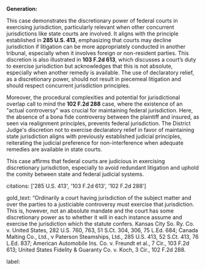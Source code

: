 **Generation:**

This case demonstrates the discretionary power of federal courts in exercising jurisdiction, particularly relevant when other concurrent jurisdictions like state courts are involved. It aligns with the principle established in **285 U.S. 413**, emphasizing that courts may decline jurisdiction if litigation can be more appropriately conducted in another tribunal, especially when it involves foreign or non-resident parties. This discretion is also illustrated in **103 F.2d 613**, which discusses a court’s duty to exercise jurisdiction but acknowledges that this is not absolute, especially when another remedy is available. The use of declaratory relief, as a discretionary power, should not result in piecemeal litigation and should respect concurrent jurisdiction principles.

Moreover, the procedural complexities and potential for jurisdictional overlap call to mind the **102 F.2d 288** case, where the existence of an "actual controversy" was crucial for maintaining federal jurisdiction. Here, the absence of a bona fide controversy between the plaintiff and insured, as seen via realignment principles, prevents federal jurisdiction. The District Judge's discretion not to exercise declaratory relief in favor of maintaining state jurisdiction aligns with previously established judicial principles, reiterating the judicial preference for non-interference when adequate remedies are available in state courts.

This case affirms that federal courts are judicious in exercising discretionary jurisdiction, especially to avoid redundant litigation and uphold the comity between state and federal judicial systems.

citations: ['285 U.S. 413', '103 F.2d 613', '102 F.2d 288']

gold_text: “Ordinarily a court having jurisdiction of the subject matter and over the parties to a justiciable controversy must exercise that jurisdiction. This is, however, not an absolute mandate and the court has some discretionary power as to whether it will in each instance assume and exercise the jurisdiction which the statute confers. Kansas City So. Ry. Co. v. United States, 282 U.S. 760, 763, 51 S.Ct. 304, 306, 75 L.Ed. 684; Canada Malting Co., Ltd., v Paterson Steamships, Ltd., 285 U.S. 413, 52 S.Ct. 413, 76 L.Ed. 837; American Automobile Ins. Co. v. Freundt et al., 7 Cir., 103 F.2d 613; United States Fidelity & Guaranty Co. v. Koch, 3 Cir., 102 F.2d 288.

label: 